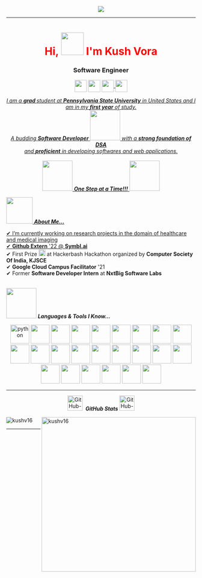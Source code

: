 <p align="center">
 
 <img src="https://user-images.githubusercontent.com/59636993/146665886-d776a864-3b11-45c7-96bb-1084870b2fce.png"/>

 <hr>
 <h1 style="color:red" align="center">Hi, <img width="60px" height="60px" src="https://user-images.githubusercontent.com/59636993/210519558-a27ff9fb-3fc6-43cb-b975-64ec3ae6167c.gif"> I'm Kush Vora</h1>
 <h3 align="center">Software Engineer</h3>
 
 <p align="center">
   <a href = 'https://www.linkedin.com/in/kushv16'> <img height = '32px' align= 'center'          
                                                                src="https://user-images.githubusercontent.com/59636993/197564116-ce312ec5-9fa3-4efa-bfed-8bdbc8e11473.png"/></a> 
   <a href = "mailto: vorakush@gmail.com"><img align="center" src="https://user-images.githubusercontent.com/59636993/197564394-88847d73-85e0-4021-9f7a-43d180fc2111.png" height="32px" /></a>
   <a href = 'https://scholar.google.com/citations?user=-R9p-zUAAAAJ&hl=en'> <img height = '32px' align= 'center' 
                                                    src="https://user-images.githubusercontent.com/59636993/197563742-f4608a42-8901-4e6c-9304-94da46476247.png"/> </a>
 <a href = 'https://kushvora.com/'> <img height = '32px' align= 'center'                    
                                          src="https://user-images.githubusercontent.com/59636993/210518549-1161a1ff-bc51-4906-b51c-d619d0b0d727.png"/>
   <br>
 </p>



<p align="center">
  <em>
   I am a <b>grad </b> student at <b>Pennsylvania State University</b> in United States and I am in my <b>first year</b> of study.
    <br>
    A budding <b>Software Developer</b> <img src="https://user-images.githubusercontent.com/59636993/210520768-4bc1076f-0245-4ca1-aa24-8a8c07f48a64.gif"  width="80px"> with a <b>strong foundation of DSA </b><br>and <b>proficient</b> in developing softwares and web applications.
     <br>
  </em> 
  <br>
  <img src="https://media.giphy.com/media/VgCDAzcKvsR6OM0uWg/giphy.gif" height="80px" width="80px"/> 
  <b><i>One Step at a Time!!!</i></b> 
  <img src="https://media.giphy.com/media/7j2hfyeVcDtf2/giphy.gif" height="80px" width="80px"/>                                                                                     
</p>

<img height="70px" width="70px" src="https://user-images.githubusercontent.com/59636993/146688888-b7a70cc4-52a1-4480-8266-53b77984f6c4.gif">&nbsp;***About Me...***

✔ I’m currently working on research projects in the domain of healthcare and medical imaging
<br>
✔ **Github Extern** '22 @ [**Symbl.ai**](https://www.linkedin.com/company/symbldotai/mycompany/)
<br>
✔ First Prize <img src="https://user-images.githubusercontent.com/59636993/145875580-4418fa65-e956-49d1-bcd4-5051b11c284c.png" width="18px"> at Hackerbash Hackathon organized by **Computer Society Of India, KJSCE**
<br>
✔ **Google Cloud Campus Facilitator** '21 
<br>
✔ Former **Software Developer Intern** at **NxtBig Software Labs**
<br>
<br>
 
<img height="80px" width="80px" src="https://user-images.githubusercontent.com/59636993/146688995-4291b468-9692-492a-bd8b-fb3f2c26bc74.gif">&nbsp;***Languages & Tools I Know...***
<p align="center">
  <img height="50" src="https://user-images.githubusercontent.com/59636993/145873250-2c6b8c8f-63a2-40f4-968b-931bf43ef445.png" alt="python">
  <img height="50" src="https://user-images.githubusercontent.com/59636993/145874839-f92b980e-26a7-4ea1-9155-09989929bf74.png">
  <img height="50" src="https://user-images.githubusercontent.com/59636993/145874922-4513dc70-0431-4691-8638-dc38d57118f5.png">
  <img height="50" src="https://user-images.githubusercontent.com/59636993/145875082-ed81092a-7f96-43b8-b22d-8d7adb1a4bf5.png">
  <img height="50" src="https://user-images.githubusercontent.com/59636993/145872892-2c8f5ab0-f516-4139-b05f-b57444c02d38.png">
  <img height="50" src="https://user-images.githubusercontent.com/59636993/145873222-dab94569-bd95-48f6-b6e8-d2de7bb67543.png">
  <img height="50" src="https://user-images.githubusercontent.com/59636993/145873237-d781fb2c-5415-4192-abfc-1dd676f35260.png"> 
  <img height="50" src="https://user-images.githubusercontent.com/59636993/145873226-dd44ef0d-cc05-4e07-a27a-55607b4114f8.png"> 
  <img height="50" src="https://user-images.githubusercontent.com/59636993/145873229-e5d5d49e-d8c5-485b-9543-fc0c0d953dcc.png"> 
  <img height="50" src="https://user-images.githubusercontent.com/59636993/145873069-d1eac330-8a51-4930-aa7b-558990f52b99.png"> 
  <img height="50" src="https://user-images.githubusercontent.com/59636993/145873232-ef3e4cb9-0ab9-4b71-8ed4-e0d8ac788419.png"> 
  <img height="50" src="https://user-images.githubusercontent.com/59636993/145873233-e1a9dae5-4ab0-42c2-9811-4fc83afaa1ae.png"> 
  <img height="50" src="https://user-images.githubusercontent.com/59636993/145873236-0a707949-abd5-426d-b4b3-4b5664589847.png"> 
  <img height="50" src="https://user-images.githubusercontent.com/59636993/145873238-8d0f36e2-ca76-49a9-b55a-539cbbc18192.png"> 
  <img height="50" src="https://user-images.githubusercontent.com/59636993/145873239-2aa26e6a-f391-4044-b216-19095494db1c.png"> 
  <img height="50" src="https://user-images.githubusercontent.com/59636993/145873242-010196f6-2f45-4938-90d4-59dca7173b0c.png">
  <img height="50" src="https://user-images.githubusercontent.com/59636993/145873246-5a149bdc-220f-4c7f-b5c2-088908bad01f.png">
  <img height="50" src="https://user-images.githubusercontent.com/59636993/145873254-1c070bac-260e-44ae-8601-dd603bc46d32.png">
  <img height="50" src="https://user-images.githubusercontent.com/59636993/145873252-46f1c462-f432-42e0-9bf8-d0d835a99eda.png">
  <img height="50" src="https://user-images.githubusercontent.com/59636993/145873258-f2f1168c-6210-405b-9dcb-bd6b3165d61d.png">
  <img height="50" src="https://user-images.githubusercontent.com/59636993/145873259-e889831c-982d-45c8-87f1-1b1b965d3384.png">
  <img height="50" src="https://user-images.githubusercontent.com/59636993/145873264-5f87ca87-19eb-46c5-b19c-2d4ac43d7252.png">
  <img height="50" src="https://user-images.githubusercontent.com/59636993/145873266-c662b9ee-205c-4145-ae86-11199b5dd584.png">
  <img height="50" src="https://user-images.githubusercontent.com/59636993/145873268-996ecf86-6857-4144-8165-ecd56dc9ab49.png">
  <hr>
  
<p align="center">
 <img src="https://user-images.githubusercontent.com/59636993/146689046-ca9c05af-a0a3-477b-9234-0ac69138efd9.gif" width="40" alt="GitHub-Status"/>&nbsp;
  <i><b>GitHub Stats</b></i>
 <img src="https://user-images.githubusercontent.com/59636993/146689046-ca9c05af-a0a3-477b-9234-0ac69138efd9.gif" width="40" alt="GitHub-Status"/></p>

 <p> <img align="left" src="https://github-readme-stats.vercel.app/api/top-langs?username=kushv16&count_private=true&show_icons=true&locale=en&layout=compact&theme=tokyonight" alt="kushv16" />
 </p>

<p>
  &nbsp;<img align="right" src="https://github-readme-stats.vercel.app/api?username=kushv16&count_private=true&show_icons=true&locale=en&theme=tokyonight" alt="kushv16"     
             width="410" />
</p>

<hr>
